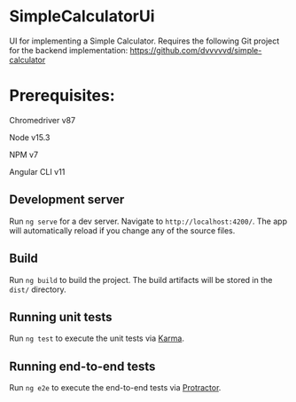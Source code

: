 # SimpleCalculatorUi

UI for implementing a Simple Calculator. Requires the following Git project
for the backend implementation: https://github.com/dvvvvvd/simple-calculator

# Prerequisites:

Chromedriver v87

Node v15.3

NPM v7

Angular CLI v11

## Development server

Run `ng serve` for a dev server. Navigate to `http://localhost:4200/`. The app will automatically reload if you change any of the source files.

## Build

Run `ng build` to build the project. The build artifacts will be stored in the `dist/` directory. 

## Running unit tests

Run `ng test` to execute the unit tests via [Karma](https://karma-runner.github.io).

## Running end-to-end tests

Run `ng e2e` to execute the end-to-end tests via [Protractor](http://www.protractortest.org/).

